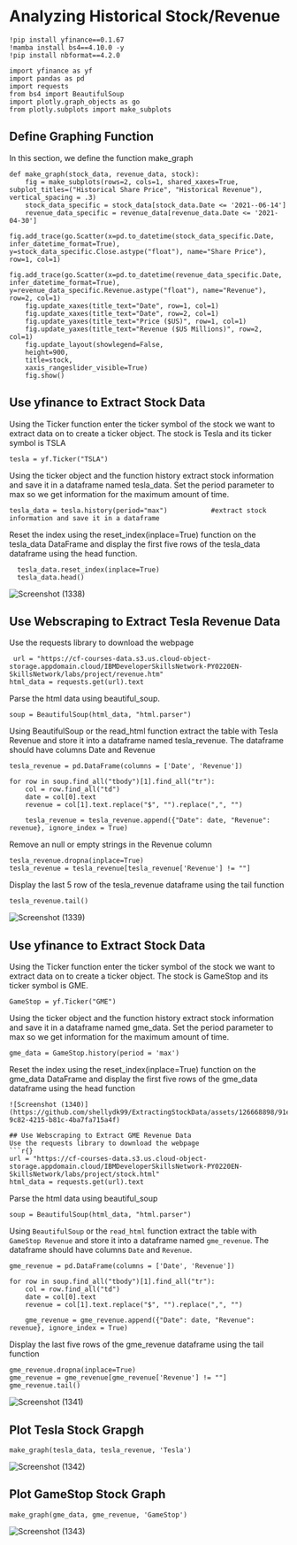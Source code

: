 # Analyzing Historical Stock/Revenue
```r{}
!pip install yfinance==0.1.67
!mamba install bs4==4.10.0 -y
!pip install nbformat==4.2.0

import yfinance as yf
import pandas as pd
import requests
from bs4 import BeautifulSoup
import plotly.graph_objects as go
from plotly.subplots import make_subplots
```
## Define Graphing Function
In this section, we define the function make_graph
```r{}
def make_graph(stock_data, revenue_data, stock):
    fig = make_subplots(rows=2, cols=1, shared_xaxes=True, subplot_titles=("Historical Share Price", "Historical Revenue"), vertical_spacing = .3)
    stock_data_specific = stock_data[stock_data.Date <= '2021--06-14']
    revenue_data_specific = revenue_data[revenue_data.Date <= '2021-04-30']
    fig.add_trace(go.Scatter(x=pd.to_datetime(stock_data_specific.Date, infer_datetime_format=True), y=stock_data_specific.Close.astype("float"), name="Share Price"), row=1, col=1)
    fig.add_trace(go.Scatter(x=pd.to_datetime(revenue_data_specific.Date, infer_datetime_format=True), y=revenue_data_specific.Revenue.astype("float"), name="Revenue"), row=2, col=1)
    fig.update_xaxes(title_text="Date", row=1, col=1)
    fig.update_xaxes(title_text="Date", row=2, col=1)
    fig.update_yaxes(title_text="Price ($US)", row=1, col=1)
    fig.update_yaxes(title_text="Revenue ($US Millions)", row=2, col=1)
    fig.update_layout(showlegend=False,
    height=900,
    title=stock,
    xaxis_rangeslider_visible=True)
    fig.show()
```
## Use yfinance to Extract Stock Data
Using the Ticker function enter the ticker symbol of the stock we want to extract data on to create a ticker object. The stock is Tesla and its ticker symbol is TSLA
```r{}
tesla = yf.Ticker("TSLA")  
```
Using the ticker object and the function history extract stock information and save it in a dataframe named tesla_data. Set the period parameter to max so we get information for the maximum amount of time.
```r{}
tesla_data = tesla.history(period="max")           #extract stock information and save it in a dataframe
```
Reset the index using the reset_index(inplace=True) function on the tesla_data DataFrame and display the first five rows of the tesla_data dataframe using the head function.
```r{}
  tesla_data.reset_index(inplace=True)
  tesla_data.head()
```
![Screenshot (1338)](https://github.com/shellydk99/ExtractingStockData/assets/126668898/f681547f-a930-4224-867b-f61922e86899)

## Use Webscraping to Extract Tesla Revenue Data
Use the requests library to download the webpage
```r{}
 url = "https://cf-courses-data.s3.us.cloud-object-storage.appdomain.cloud/IBMDeveloperSkillsNetwork-PY0220EN-SkillsNetwork/labs/project/revenue.htm"
html_data = requests.get(url).text
```
Parse the html data using beautiful_soup.
```r{}
soup = BeautifulSoup(html_data, "html.parser")
```
Using BeautifulSoup or the read_html function extract the table with Tesla Revenue and store it into a dataframe named tesla_revenue. The dataframe should have columns Date and Revenue
```r{}
tesla_revenue = pd.DataFrame(columns = ['Date', 'Revenue'])

for row in soup.find_all("tbody")[1].find_all("tr"):
    col = row.find_all("td")
    date = col[0].text
    revenue = col[1].text.replace("$", "").replace(",", "")
    
    tesla_revenue = tesla_revenue.append({"Date": date, "Revenue": revenue}, ignore_index = True)
```
Remove an null or empty strings in the Revenue column
```r{}
tesla_revenue.dropna(inplace=True)
tesla_revenue = tesla_revenue[tesla_revenue['Revenue'] != ""]
```
Display the last 5 row of the tesla_revenue dataframe using the tail function
```r{}
tesla_revenue.tail()
```
![Screenshot (1339)](https://github.com/shellydk99/ExtractingStockData/assets/126668898/60484b97-60b5-497b-935c-b1b4c0cb6239)

## Use yfinance to Extract Stock Data
Using the Ticker function enter the ticker symbol of the stock we want to extract data on to create a ticker object. The stock is GameStop and its ticker symbol is GME.
```r{}
GameStop = yf.Ticker("GME")
```
Using the ticker object and the function history extract stock information and save it in a dataframe named gme_data. Set the period parameter to max so we get information for the maximum amount of time.
```r{}
gme_data = GameStop.history(period = 'max')
```
Reset the index using the reset_index(inplace=True) function on the gme_data DataFrame and display the first five rows of the gme_data dataframe using the head function
```r{}
![Screenshot (1340)](https://github.com/shellydk99/ExtractingStockData/assets/126668898/91eda9fb-9c82-4215-b81c-4ba7fa715a4f)

## Use Webscraping to Extract GME Revenue Data
Use the requests library to download the webpage
```r{}
url = "https://cf-courses-data.s3.us.cloud-object-storage.appdomain.cloud/IBMDeveloperSkillsNetwork-PY0220EN-SkillsNetwork/labs/project/stock.html"
html_data = requests.get(url).text
```
Parse the html data using beautiful_soup
```r{}
soup = BeautifulSoup(html_data, "html.parser")
```
Using `BeautifulSoup` or the `read_html` function extract the table with `GameStop Revenue` and store it into a dataframe named `gme_revenue`. The dataframe should have columns `Date` and `Revenue`.
```r{}
gme_revenue = pd.DataFrame(columns = ['Date', 'Revenue'])

for row in soup.find_all("tbody")[1].find_all("tr"):
    col = row.find_all("td")
    date = col[0].text
    revenue = col[1].text.replace("$", "").replace(",", "")
    
    gme_revenue = gme_revenue.append({"Date": date, "Revenue": revenue}, ignore_index = True)
```
Display the last five rows of the gme_revenue dataframe using the tail function
```r{}
gme_revenue.dropna(inplace=True)
gme_revenue = gme_revenue[gme_revenue['Revenue'] != ""]
gme_revenue.tail()
```
![Screenshot (1341)](https://github.com/shellydk99/ExtractingStockData/assets/126668898/2536a306-7f87-474e-afc1-45cd03705514)

## Plot Tesla Stock Grapgh
```r{}
make_graph(tesla_data, tesla_revenue, 'Tesla')
```
![Screenshot (1342)](https://github.com/shellydk99/ExtractingStockData/assets/126668898/5056c3c4-d26d-4b8e-8b69-0ece314eb32b)

## Plot GameStop Stock Graph
```r{}
make_graph(gme_data, gme_revenue, 'GameStop')
````
![Screenshot (1343)](https://github.com/shellydk99/ExtractingStockData/assets/126668898/2b355e32-e8b9-44ce-bf28-0743b2743c35)
